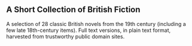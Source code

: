 ## A Short Collection of British Fiction

A selection of 28 classic British novels from the 19th century (including a few late 18th-century items). Full text versions, in plain text format, harvested from trustworthy public domain sites.